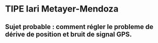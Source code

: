 # TIPE Iari Metayer-Mendoza

## Sujet probable : comment régler le probleme de dérive de position et bruit de signal GPS.




